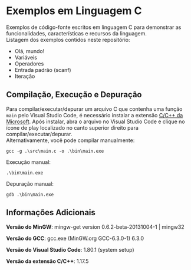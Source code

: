 # Exemplos em Linguagem C

Exemplos de código-fonte escritos em linguagem C para demonstrar as
funcionalidades, características e recursos da linguagem.  
Listagem dos exemplos
contidos neste repositório:

- Olá, mundo!
- Variáveis
- Operadores
- Entrada padrão (scanf)
- Iteração

## Compilação, Execução e Depuração

Para compilar/executar/depurar um arquivo C que contenha uma função `main` pelo
Visual Studio Code, é necessário instalar a extensão
[C/C++ da Microsoft](https://marketplace.visualstudio.com/items?itemName=ms-vscode.cpptools).
Após instalar, abra o arquivo no Visual Studio Code e clique no ícone de play
localizado no canto superior direito para compilar/executar/depurar.  
Alternativamente, você pode compilar manualmente:

```
gcc -g .\src\main.c -o .\bin\main.exe
```

Execução manual:

```
.\bin\main.exe
```

Depuração manual:

```
gdb .\bin\main.exe
```

## Informações Adicionais

**Versão do MinGW**: mingw-get version 0.6.2-beta-20131004-1 | mingw32

**Versão do GCC**: gcc.exe (MinGW.org GCC-6.3.0-1) 6.3.0

**Versão do Visual Studio Code**: 1.80.1 (system setup)

**Versão da extensão C/C++**: 1.17.5
